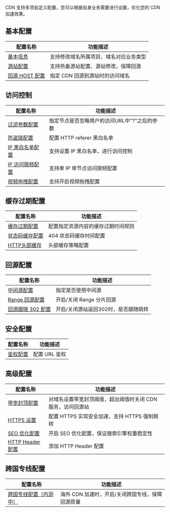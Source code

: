 CDN 支持多项自定义配置，您可以根据自身业务需要进行设置，优化您的 CDN 加速效果。

## 基本配置
| 配置名称                                     | 功能描述                |
| ---------------------------------------- | ------------------- |
| [基本信息](http://tcecqpoc.fsphere.cn/doc/product/228/7864) | 支持修改域名所属项目、域名对应业务类型 |
| [源站配置](http://tcecqpoc.fsphere.cn/doc/product/228/6289) | 支持热备源站配置、源站修改，保障回源  |
| [回源 HOST 配置](http://tcecqpoc.fsphere.cn/doc/product/228/6293) | 指定 CDN 回源到源站时的访问域名  |

## 访问控制
| 配置名称                                     | 功能描述                      |
| ---------------------------------------- | ------------------------- |
| [过滤参数配置](http://tcecqpoc.fsphere.cn/doc/product/228/6291) | 指定节点是否忽略用户的访问URL中"?"之后的参数 |
| [防盗链配置](http://tcecqpoc.fsphere.cn/doc/product/228/6292) | 配置 HTTP referer 黑白名单      |
| [IP 黑白名单配置](http://tcecqpoc.fsphere.cn/doc/product/228/6298) | 支持设置 IP 黑白名单，进行访问控制       |
| [IP 访问限频配置](http://tcecqpoc.fsphere.cn/doc/product/228/6420) | 支持单 IP 单节点访问限频配置          |
| [视频拖拽配置](http://tcecqpoc.fsphere.cn/doc/product/228/8111) | 支持开启视频拖拽配置                |


## 缓存过期配置
| 配置名称                                     | 功能描述              |
| ---------------------------------------- | ----------------- |
| [缓存过期配置](http://tcecqpoc.fsphere.cn/doc/product/228/6290) | 配置指定资源内容的缓存过期时间规则 |
| [状态码缓存配置](http://tcecqpoc.fsphere.cn/doc/product/228/6290) | 404 状态码缓存时间配置     |
| [HTTP头部缓存](http://tcecqpoc.fsphere.cn/doc/product/228/6290) | 头部缓存策略配置          |

## 回源配置
| 配置名称                                     | 功能描述                 |
| ---------------------------------------- | -------------------- |
| [中间源配置](http://tcecqpoc.fsphere.cn/doc/product/228/6294) | 指定是否使用中间源            |
| [Range 回源配置](http://tcecqpoc.fsphere.cn/doc/product/228/7184) | 开启/关闭 Range 分片回源     |
| [回源跟随 302 配置](http://tcecqpoc.fsphere.cn/doc/product/228/7183) | 开启/关闭源站返回302时，是否跟随跳转 |

## 安全配置

| 配置名称                                     | 功能描述      |
| ---------------------------------------- | --------- |
| [鉴权配置](http://tcecqpoc.fsphere.cn/document/product/228/13677) | 配置 URL 鉴权 |

## 高级配置

| 配置名称                                     | 功能描述                             |
| ---------------------------------------- | -------------------------------- |
| [带宽封顶配置](http://tcecqpoc.fsphere.cn/doc/product/228/7541) | 对域名设置带宽封顶阈值，超出阈值时关闭 CDN 服务，访问回源站 |
| [HTTPS 设置](http://tcecqpoc.fsphere.cn/doc/product/228/6295) | 配置 HTTPS 实现安全加速，支持 HTTPS 强制跳转    |
| [SEO 优化配置](http://tcecqpoc.fsphere.cn/doc/product/228/6297) | 开启 SEO 优化配置，保证搜索引擎权重稳定性          |
| [HTTP Header配置](http://tcecqpoc.fsphere.cn/doc/product/228/6296) | 添加 HTTP Header 配置                |

## 跨国专线配置
| 配置名称                                     | 功能描述                        |
| ---------------------------------------- | --------------------------- |
| [跨国专线配置（内测中）](http://tcecqpoc.fsphere.cn/doc/product/228/7854) | 海外 CDN 加速时，开启/关闭跨国专线，保障回源质量 |